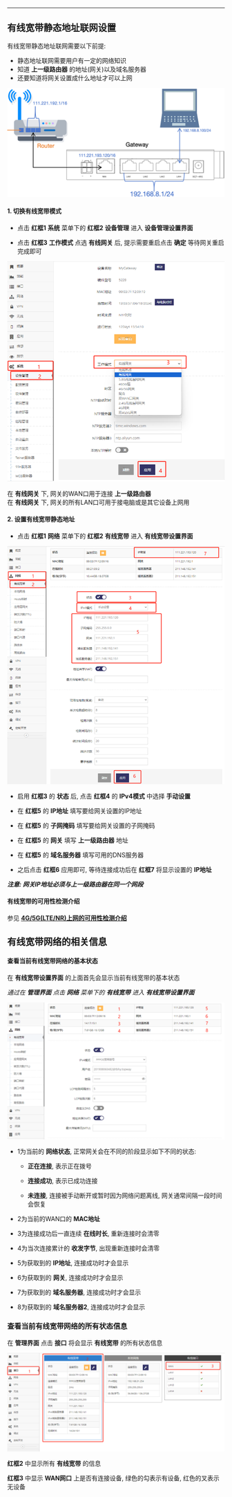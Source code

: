 ***

## 有线宽带静态地址联网设置

有线宽带静态地址联网需要以下前提:

- 静态地址联网需要用户有一定的网络知识   
- 知道 **上一级路由器** 的地址(网关)以及域名服务器   
- 还要知道将网关设置成什么地址才可以上网

![avatar](./wan_dhcp.jpg) 


#### 1. 切换有线宽带模式

- 点击 **红框1** **系统** 菜单下的 **红框2** **设备管理** 进入 **设备管理设置界面**   

- 点击 **红框3** **工作模式** 点选 **有线网关** 后, 提示需要重启点击 **确定** 等待网关重启完成即可   

![avatar](./wan_mode_cn.png) 

在 **有线网关** 下, 网关的WAN口用于连接 **上一级路由器**   
在 **有线网关** 下, 网关的所有LAN口可用于接电脑或是其它设备上网用

#### 2. 设置有线宽带静态地址

- 点击 **红框1** **网络** 菜单下的 **红框2** **有线宽带** 进入 **有线宽带设置界面**

![avatar](./wan_static_cn.png) 

- 启用 **红框3** 的 **状态** 后, 点击 **红框4** 的 **IPv4模式** 中选择 **手动设置**

- 在 **红框5** 的 **IP地址** 填写要给网关设置的IP地址

- 在 **红框5** 的 **子网掩码** 填写要给网关设置的子网掩码

- 在 **红框5** 的 **网关** 填写 **上一级路由器** 地址

- 在 **红框5** 的 **域名服务器** 填写可用的DNS服务器

- 之后点击 **红框6** 应用即可, 等待连接成功后在 **红框7** 将显示设置的 **IP地址**

***注意: 网关IP地址必须与上一级路由器在同一个网段***

#### 有线宽带的可用性检测介绍

参见 **[4G/5G(LTE/NR)上网的可用性检测介绍](../lte/lte_apn_cn.md#4g5gltenr上网的可用性检测介绍为了ltenr网络的可靠性必须阅读)**


## 有线宽带网络的相关信息

#### 查看当前有线宽带网络的基本状态

在 **有线宽带设置界面** 的上面首先会显示当前有线宽带的基本状态

*通过在 **管理界面** 点击 **网络** 菜单下的 **有线宽带** 进入 **有线宽带设置界面***

![avatar](./wan_pppoe_cn_status.png) 

- 1为当前的 **网络状态**, 正常网关会在不同的阶段显示如下不同的状态:

    - **正在连接**, 表示正在拨号

    - **连接成功**, 表示已成功连接

    - **未连接**, 连接被手动断开或暂时因为网络问题离线, 网关通常间隔一段时间会恢复


- 2为当前的WAN口的 **MAC地址**

- 3为连接成功后一直连续 **在线时长**, 重新连接时会清零

- 4为当次连接累计的 **收发字节**, 出现重新连接时会清零

- 5为获取到的 **IP地址**, 连接成功时才会显示

- 6为获取到的 **网关**, 连接成功时才会显示

- 7为获取到的 **域名服务器**, 连接成功时才会显示

- 8为获取到的 **域名服务器2**, 连接成功时才会显示


### 查看当前有线宽带网络的所有状态信息

在 **管理界面** 点击 **接口** 将会显示 **有线宽带** 的所有状态信息

![avatar](./wan_pppoe_cn_interface.png) 

**红框2** 中显示所有 **有线宽带** 的信息

**红框3** 中显示 **WAN网口** 上是否有连接设备, 绿色的勾表示有设备, 红色的叉表示无设备
